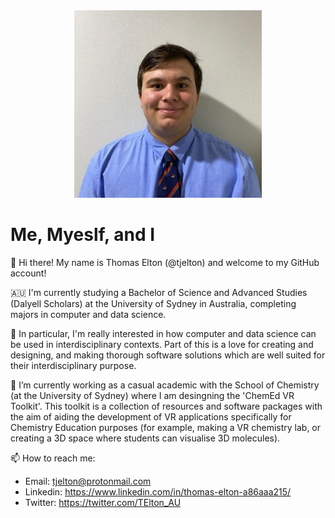<div id="header" align="center">
  <img src="https://github.com/tjelton/tjelton/blob/main/assets/Thomas_photo.jpeg" width="300"/>
</div>

# Me, Myeslf, and I

👋 Hi there! My name is Thomas Elton (@tjelton) and welcome to my GitHub account!

🇦🇺 I'm currently studying a Bachelor of Science and Advanced Studies (Dalyell Scholars) at the University of Sydney in Australia, completing majors in computer and data science.

👀 In particular, I'm really interested in how computer and data science can be used in interdisciplinary contexts. 
Part of this is a love for creating and designing, and making thorough software solutions which are well suited for their interdisciplinary purpose.

🌱 I’m currently working as a casual academic with the School of Chemistry (at the University of Sydney) where I am desingning the 'ChemEd VR Toolkit'.
This toolkit is a collection of resources and software packages with the aim of aiding the development of VR applications specifically for Chemistry Education purposes 
(for example, making a VR chemistry lab, or creating a 3D space where students can visualise 3D molecules).

📫 How to reach me:
- Email: tjelton@protonmail.com
- Linkedin: https://www.linkedin.com/in/thomas-elton-a86aaa215/
- Twitter: https://twitter.com/TElton_AU
